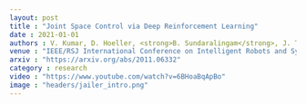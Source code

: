 ```yaml
---
layout: post
title : "Joint Space Control via Deep Reinforcement Learning"
date : 2021-01-01
authors : V. Kumar, D. Hoeller, <strong>B. Sundaralingam</strong>, J. Tremblay, S. Birchfield
venue : "IEEE/RSJ International Conference on Intelligent Robots and Systems (IROS)"
arxiv : "https://arxiv.org/abs/2011.06332"
category : research
video : "https://www.youtube.com/watch?v=6BHoaBqApBo"
image : "headers/jailer_intro.png"
---
```

